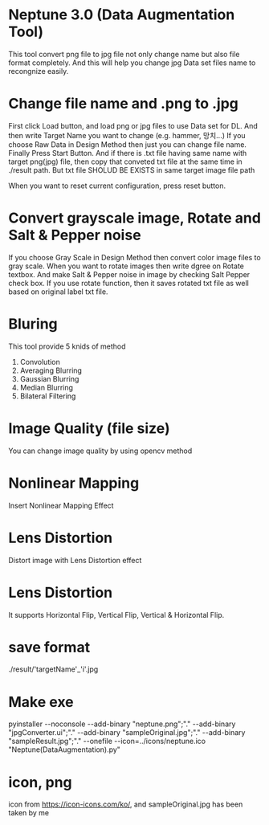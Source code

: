 # Neptune 3.0 (Data Augmentation Tool)

This tool convert png file to jpg file not only change name but also file format completely.
And this will help you change jpg Data set files name to recongnize easily.

# Change file name and .png to .jpg
First click Load button, and load png or jpg files to use Data set for DL.
And then write Target Name you want to change (e.g. hammer, 망치...)
If you choose Raw Data in Design Method then just you can change file name.
Finally Press Start Button. 
And if there is .txt file having same name with target png(jpg) file, then copy that conveted txt file at the same time in ./result path. But txt file SHOLUD BE EXISTS in same target image file path

When you want to reset current configuration, press reset button.

# Convert grayscale image, Rotate and Salt & Pepper noise
If you choose Gray Scale in Design Method then convert color image files to gray scale.
When you want to rotate images then write dgree on Rotate textbox.
And make Salt & Pepper noise in image by checking Salt Pepper check box.
If you use rotate function, then it saves rotated txt file as well based on original label txt file.

# Bluring
This tool provide 5 knids of method
1. Convolution
2. Averaging Blurring
3. Gaussian Blurring
4. Median Blurring
5. Bilateral Filtering

# Image Quality (file size)
You can change image quality by using opencv method

# Nonlinear Mapping
Insert Nonlinear Mapping Effect

# Lens Distortion
Distort image with Lens Distortion effect

# Lens Distortion
It supports Horizontal Flip, Vertical Flip, Vertical & Horizontal Flip.

# save format
./result/'targetName'_'i'.jpg

# Make exe
pyinstaller --noconsole --add-binary "neptune.png";"." --add-binary "jpgConverter.ui";"." --add-binary "sampleOriginal.jpg";"." --add-binary "sampleResult.jpg";"." --onefile --icon=../icons/neptune.ico "Neptune(DataAugmentation).py"

# icon, png
icon from https://icon-icons.com/ko/, and sampleOriginal.jpg has been taken by me
